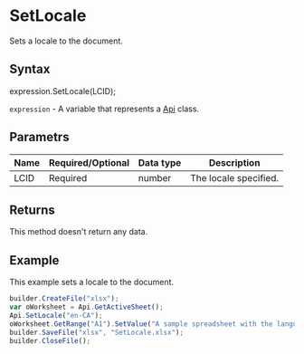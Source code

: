 # SetLocale

Sets a locale to the document.

## Syntax

expression.SetLocale(LCID);

`expression` - A variable that represents a [Api](../Api.md) class.

## Parametrs

| **Name** | **Required/Optional** | **Data type** | **Description** |
| ------------- | ------------- | ------------- | ------------- |
| LCID | Required | number | The locale specified. |

## Returns

This method doesn't return any data.

## Example

This example sets a locale to the document.

```javascript
builder.CreateFile("xlsx");
var oWorksheet = Api.GetActiveSheet();
Api.SetLocale("en-CA");
oWorksheet.GetRange("A1").SetValue("A sample spreadsheet with the language set to English (Canada).");
builder.SaveFile("xlsx", "SetLocale.xlsx");
builder.CloseFile();
```